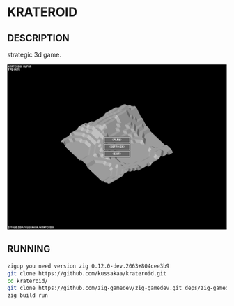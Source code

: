 # KRATEROID

## DESCRIPTION

strategic 3d game.

![Главное меню](screenshot.png)

## RUNNING

```bash
zigup you need version zig 0.12.0-dev.2063+804cee3b9
git clone https://github.com/kussakaa/krateroid.git
cd krateroid/
git clone https://github.com/zig-gamedev/zig-gamedev.git deps/zig-gamedev/
zig build run

```